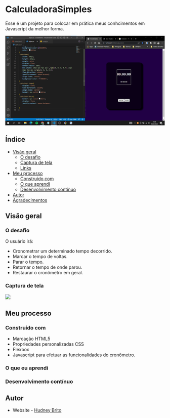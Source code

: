 # CalculadoraSimples

Esse é um projeto para colocar em prática meus conhcimentos em Javascript da melhor forma.

![](./assets/imagens/projetoInicial.png)

## Índice

- [Visão geral](#visão-geral)
  - [O desafio](#o-desafio)
  - [Captura de tela](#captura-de-tela)
  - [Links](#links)
- [Meu processo](#meu-processo)
  - [Construído com](#construído-com)
  - [O que aprendi](#o-que-aprendi)
  - [Desenvolvimento contínuo](#desenvolvimento-contínuo)
- [Autor](#autor)
- [Agradecimentos](#acknowledgments)

## Visão geral

### O desafio

O usuário irá:

- Cronometrar um determinado tempo decorrido.
- Marcar o tempo de voltas.
- Parar o tempo.
- Retornar o tempo de onde parou.
- Restaurar o cronômetro em geral.


### Captura de tela

![](./assets/imagens/)



## Meu processo

### Construído com

- Marcação HTML5
- Propriedades personalizadas CSS
- Flexbox
- Javascript para efetuar as funcionalidades do cronômetro.

### O que eu aprendi


### Desenvolvimento contínuo


## Autor

- Website - [Hudney Brito](https://hudney-fsbrito.github.io/Hudney-Brito-Portfolio-/)


